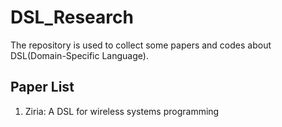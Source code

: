 # DSL_Research
The repository is used to collect some papers and codes about DSL(Domain-Specific Language).

## Paper List
1. Ziria: A DSL for wireless systems programming
